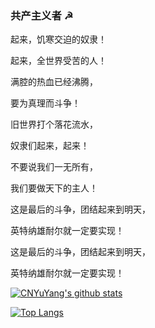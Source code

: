 ### 共产主义者 ☭

起来，饥寒交迫的奴隶！

起来，全世界受苦的人！

满腔的热血已经沸腾，

要为真理而斗争！

旧世界打个落花流水，

奴隶们起来，起来！

不要说我们一无所有，

我们要做天下的主人！

这是最后的斗争，团结起来到明天，

英特纳雄耐尔就一定要实现！

这是最后的斗争，团结起来到明天，

英特纳雄耐尔就一定要实现！

[![CNYuYang's github stats](https://github-readme-stats.vercel.app/api?username=CNYuYang&show_icons=true&theme=dark)](https://github.com/CNYuYang)

[![Top Langs](https://github-readme-stats.vercel.app/api/top-langs/?username=CNYuYang&layout=compact)](https://github.com/CNYuYang)
